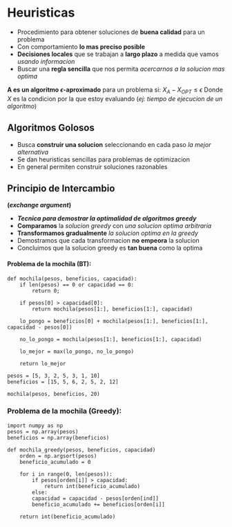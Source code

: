 # Heuristicas
- Procedimiento para obtener soluciones de **buena calidad** para un problema
- Con comportamiento **lo mas preciso posible**
- **Decisiones locales** que se trabajan a **largo plazo** a medida que vamos _usando informacion_
- Buscar una **regla sencilla** que nos permita _acercarnos a la solucion mas optima_

**A es un algoritmo $\epsilon$-aproximado** para un problema si:
$X_A − X_{OPT} \le \epsilon$ 
Donde $X$ es la condicion por la que estoy evaluando (_ej: tiempo de ejecucion de un algoritmo_)
## Algoritmos Golosos
- Busca **construir una solucion** seleccionando en cada paso _la mejor alternativa_
- Se dan heuristicas sencillas para problemas de optimizacion
- En general permiten construir soluciones razonables

## Principio de Intercambio
**(_exchange argument_)**
- **_Tecnica para demostrar la optimalidad de algoritmos greedy_**
- **Comparamos** la _solucion greedy_ con _una solucion optima arbitraria_
- **Transformamos gradualmente** _la solucion optima en la greedy_
- Demostramos que cada transformacion **no empeora** la solucion
- Concluimos que la solucion greedy es **tan buena** como la optima
#### Problema de la mochila (BT):
```
def mochila(pesos, beneficios, capacidad):
	if len(pesos) == 0 or capacidad == 0:
		return 0;

	if pesos[0]	> capacidad[0]:
		return mochila(pesos[1:], beneficios[1:], capacidad)
	
	lo_pongo = beneficios[0] + mochila(pesos[1:], beneficios[1:], capacidad - pesos[0])
	
	no_lo_pongo = mochila(pesos[1:], beneficios[1:], capacidad)
	
	lo_mejor = max(lo_pongo, no_lo_pongo)
	
	return lo_mejor
		
pesos = [5, 3, 2, 5, 3, 1, 10]
beneficios = [15, 5, 6, 2, 5, 2, 12]
		
mochila(pesos, beneficios, 20)
```

### Problema de la mochila (Greedy):
```
import numpy as np
pesos = np.array(pesos)
beneficios = np.array(beneficios)
	
def mochila_greedy(pesos, beneficios, capacidad)
	orden = np.argsort(pesos)
	beneficio_acumulado = 0
	
	for i in range(0, len(pesos)):
		if pesos[orden[i]] > capacidad:
			return int(beneficio_acumulado)
		else:
		capacidad = capacidad - pesos[orden[ind]]
		beneficio_acumulado += beneficios[orden[i]]
	
	return int(beneficio_acumulado)
```